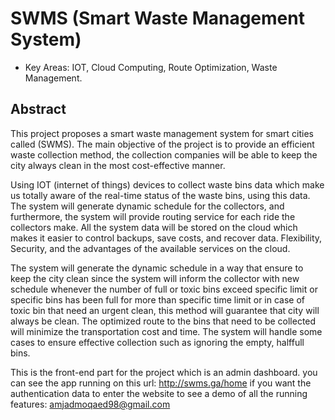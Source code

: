 # SWMS (Smart Waste Management System)
* Key Areas: IOT, Cloud Computing, Route Optimization, Waste Management.

## Abstract
This project proposes a smart waste management system for smart cities called (SWMS). The main
objective of the project is to provide an efficient waste collection method, the collection companies
will be able to keep the city always clean in the most cost-effective manner.

Using IOT (internet of things) devices to collect waste bins data which make us totally aware of
the real-time status of the waste bins, using this data. The system will generate dynamic schedule
for the collectors, and furthermore, the system will provide routing service for each ride the
collectors make. All the system data will be stored on the cloud which makes it easier to control
backups, save costs, and recover data. Flexibility, Security, and the advantages of the available
services on the cloud.

The system will generate the dynamic schedule in a way that ensure to keep the city clean since
the system will inform the collector with new schedule whenever the number of full or toxic bins
exceed specific limit or specific bins has been full for more than specific time limit or in case of
toxic bin that need an urgent clean, this method will guarantee that city will always be clean. The
optimized route to the bins that need to be collected will minimize the transportation cost and time.
The system will handle some cases to ensure effective collection such as ignoring the empty, halffull bins.



This is the front-end part for the project which is an admin dashboard. 
you can see the app running on this url: http://swms.ga/home 
if you want the authentication data to enter the website to see a demo of all the running features: amjadmoqaed98@gmail.com
